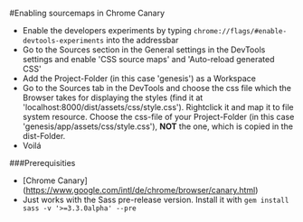 #Enabling sourcemaps in Chrome Canary

- Enable the developers experiments by typing `chrome://flags/#enable-devtools-experiments` into the addressbar
- Go to the Sources section in the General settings in the DevTools settings and enable 'CSS source maps' and 'Auto-reload generated CSS'
- Add the Project-Folder (in this case 'genesis') as a Workspace
- Go to the Sources tab in the DevTools and choose the css file which the Browser takes for displaying the styles (find it at 'localhost:8000/dist/assets/css/style.css'). Rightclick it and map it to file system resource. Choose the css-file of your Project-Folder (in this case 'genesis/app/assets/css/style.css'), **NOT** the one, which is copied in the dist-Folder.
- Voilá

###Prerequisities

- [Chrome Canary] (https://www.google.com/intl/de/chrome/browser/canary.html)
- Just works with the Sass pre-release version. Install it with `gem install sass -v '>=3.3.0alpha' --pre`